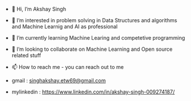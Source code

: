 - 👋 Hi, I’m Akshay Singh
- 👀 I’m interested in problem solving in Data Structures and algorithms and Machine Learnig and AI as professional
- 🌱 I’m currently learning Machine Learing and competetive programming
- 💞️ I’m looking to collaborate on Machine Learning and Open source related stuff
- 📫 How to reach me - you can reach out to me 
- gmail : singhakshay.etw69@gmail.com 

- mylinkedin : https://www.linkedin.com/in/akshay-singh-009274187/


<!---
AkshaySingh-DS/AkshaySingh-DS is a ✨ special ✨ repository because its `README.md` (this file) appears on your GitHub profile.
You can click the Preview link to take a look at your changes.
--->
